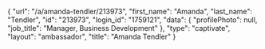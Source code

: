 {
    "url": "\/a\/amanda-tendler\/213973",
    "first_name": "Amanda",
    "last_name": "Tendler",
    "id": "213973",
    "login_id": "1759121",
    "data": {
        "profilePhoto": null,
        "job_title": "Manager, Business Development"
    },
    "type": "captivate",
    "layout": "ambassador",
    "title": "Amanda Tendler"
}